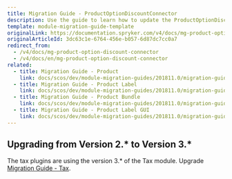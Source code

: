 ```yaml
---
title: Migration Guide - ProductOptionDiscountConnector
description: Use the guide to learn how to update the ProductOptionDiscountConnector module to a newer version.
template: module-migration-guide-template
originalLink: https://documentation.spryker.com/v4/docs/mg-product-option-discount-connector
originalArticleId: 3dc63c1e-6764-456e-b057-6d87dc7cc0a7
redirect_from:
  - /v4/docs/mg-product-option-discount-connector
  - /v4/docs/en/mg-product-option-discount-connector
related:
  - title: Migration Guide - Product
    link: docs/scos/dev/module-migration-guides/201811.0/migration-guide-product.html
  - title: Migration Guide - Product Label
    link: docs/scos/dev/module-migration-guides/201811.0/migration-guide-productlabel.html
  - title: Migration Guide - Product Bundle
    link: docs/scos/dev/module-migration-guides/201811.0/migration-guide-productbundle.html
  - title: Migration Guide - Product Label GUI
    link: docs/scos/dev/module-migration-guides/201811.0/migration-guide-productlabelgui.html
---
```


## Upgrading from Version 2.* to Version 3.*
The tax plugins are using the version 3.* of the Tax module. Upgrade [Migration Guide - Tax](/docs/scos/dev/module-migration-guides/{{page.version}}/migration-guide-tax.html).
